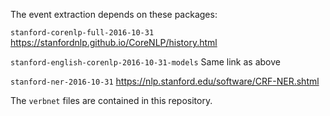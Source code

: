 The event extraction depends on these packages:

`stanford-corenlp-full-2016-10-31` https://stanfordnlp.github.io/CoreNLP/history.html

`stanford-english-corenlp-2016-10-31-models` Same link as above

`stanford-ner-2016-10-31` https://nlp.stanford.edu/software/CRF-NER.shtml

The `verbnet` files are contained in this repository.
